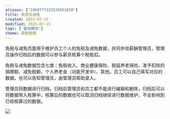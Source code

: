 ```yaml
---
aliases: ["1969777333536851658"]
title: 免税及减免
created: 2025-07-15
modified: 2025-07-15
tags: ['基础模块']
theme: 薪酬管理
---
```


免税与减免页面用于维护员工个人的免税及减免数据，并同步给薪酬管理员，管理员操作归档后的数据可以参与薪资核算个税抵扣。

免税与减免数据包含七类：免税收入、商业健康保险、税延养老保险、准予扣除的捐赠额、减免税额、个人养老金（功能开发中）、其他。员工可以自己填写对应的数据，也可以告知管理员，由管理员帮助录入。

管理员将数据进行归档，归档后管理员和员工都不能进行编辑和删除，归档后可以将数据带入核算中，核算后的数据也可以取消归档继续进行数据维护，不会影响到已经核算过的数据。

![](62016312c4d69fe427db0232e6ca9256.jpg)